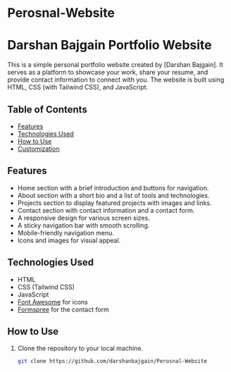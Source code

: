 # Perosnal-Website
# Darshan Bajgain Portfolio Website

This is a simple personal portfolio website created by [Darshan Bajgain]. It serves as a platform to showcase your work, share your resume, 
and provide contact information to connect with you. The website is built using HTML, CSS (with Tailwind CSS), and JavaScript.

## Table of Contents

- [Features](#features)
- [Technologies Used](#technologies-used)
- [How to Use](#how-to-use)
- [Customization](#customization)

## Features

- Home section with a brief introduction and buttons for navigation.
- About section with a short bio and a list of tools and technologies.
- Projects section to display featured projects with images and links.
- Contact section with contact information and a contact form.
- A responsive design for various screen sizes.
- A sticky navigation bar with smooth scrolling.
- Mobile-friendly navigation menu.
- Icons and images for visual appeal.

## Technologies Used

- HTML
- CSS (Tailwind CSS)
- JavaScript
- [Font Awesome](https://fontawesome.com/) for icons
- [Formspree](https://formspree.io/) for the contact form

## How to Use

1. Clone the repository to your local machine.

   ```bash
   git clone https://github.com/darshanbajgain/Perosnal-Website
